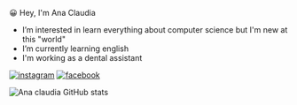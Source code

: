   😀 Hey, I'm Ana Claudia 
- I’m interested in learn everything about computer science but I'm new at this "world"
- I’m currently learning english
- I'm working as a dental assistant

[![instagram](https://img.shields.io/badge/Instagram-E4405F?style=for-the-badge&logo=instagram&logoColor=white)](https://www.instagram.com/4na.claudia/)
[![facebook](https://img.shields.io/badge/Facebook-1877F2?style=for-the-badge&logo=facebook&logoColor=white)](https://www.facebook.com/its4naclaudia/)


![Ana claudia GitHub stats](https://github-readme-stats.vercel.app/api?username=itsanaclaudia&show_icons=true&theme=radical)
